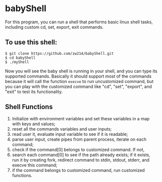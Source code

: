 # babyShell
For this program, you can run a shell that performs basic linux shell tasks, including custom cd, set, export, exit commands.

## To use this shell:
```
$ git clone https://github.com/zw214/babyShell.git
$ cd babyShell
$ ./myShell
```
Now you will see the baby shell is running in your shell, and you can type its supported commands. Basically it should support most of the commands because it will call the function ```execve``` to run uncustomized command, but you can play with the customized command like "cd", "set", "export", and "exit" to test its functionality.

## Shell Functions
1. Initialize with environment variables and set these variables in a map with keys and values;
2. reset all the commands variables and user inputs;
3. read user it, evaluate input variable to see if it is readable;
4. parse user input, create pipes from parent process, iterate on each command;
5. check if the command[0] belongs to customized command. If not, 
6. search each command[0] to see if the path already exists; if it exists, run it by creating fork, redirect command to stdin, stdout, stderr, and execve this command;
7. if the command belongs to customized command, run customized functions.
